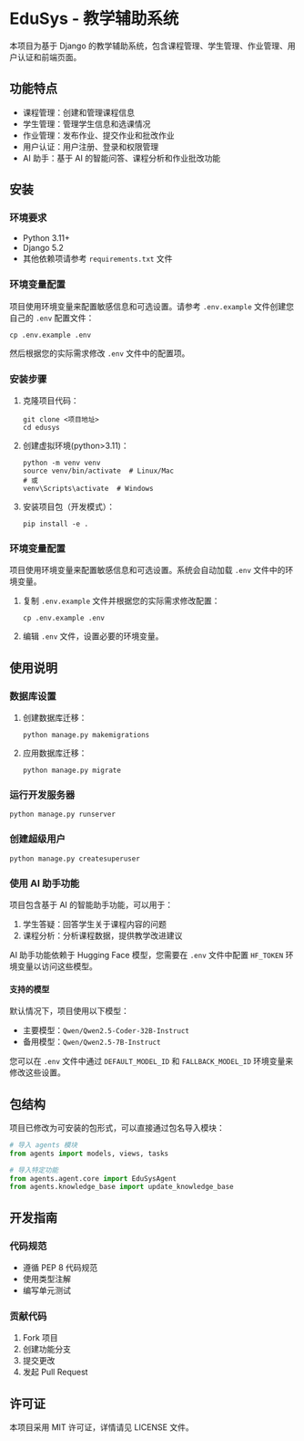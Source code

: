 # EduSys - 教学辅助系统

本项目为基于 Django 的教学辅助系统，包含课程管理、学生管理、作业管理、用户认证和前端页面。

## 功能特点

- 课程管理：创建和管理课程信息
- 学生管理：管理学生信息和选课情况
- 作业管理：发布作业、提交作业和批改作业
- 用户认证：用户注册、登录和权限管理
- AI 助手：基于 AI 的智能问答、课程分析和作业批改功能

## 安装

### 环境要求

- Python 3.11+
- Django 5.2
- 其他依赖项请参考 `requirements.txt` 文件

### 环境变量配置

项目使用环境变量来配置敏感信息和可选设置。请参考 `.env.example` 文件创建您自己的 `.env` 配置文件：

```
cp .env.example .env
```

然后根据您的实际需求修改 `.env` 文件中的配置项。

### 安装步骤

1. 克隆项目代码：
   ```
   git clone <项目地址>
   cd edusys
   ```

2. 创建虚拟环境(python>3.11)：
   ```
   python -m venv venv
   source venv/bin/activate  # Linux/Mac
   # 或
   venv\Scripts\activate  # Windows
   ```

3. 安装项目包（开发模式）：
   ```
   pip install -e .
   ```

### 环境变量配置

项目使用环境变量来配置敏感信息和可选设置。系统会自动加载 `.env` 文件中的环境变量。

1. 复制 `.env.example` 文件并根据您的实际需求修改配置：
   ```
   cp .env.example .env
   ```

2. 编辑 `.env` 文件，设置必要的环境变量。


## 使用说明

### 数据库设置

1. 创建数据库迁移：
   ```
   python manage.py makemigrations
   ```

2. 应用数据库迁移：
   ```
   python manage.py migrate
   ```

### 运行开发服务器

```
python manage.py runserver
```

### 创建超级用户

```
python manage.py createsuperuser
```

### 使用 AI 助手功能

项目包含基于 AI 的智能助手功能，可以用于：

1. 学生答疑：回答学生关于课程内容的问题
2. 课程分析：分析课程数据，提供教学改进建议

AI 助手功能依赖于 Hugging Face 模型，您需要在 `.env` 文件中配置 `HF_TOKEN` 环境变量以访问这些模型。

#### 支持的模型

默认情况下，项目使用以下模型：
- 主要模型：`Qwen/Qwen2.5-Coder-32B-Instruct`
- 备用模型：`Qwen/Qwen2.5-7B-Instruct`

您可以在 `.env` 文件中通过 `DEFAULT_MODEL_ID` 和 `FALLBACK_MODEL_ID` 环境变量来修改这些设置。

## 包结构

项目已修改为可安装的包形式，可以直接通过包名导入模块：

```python
# 导入 agents 模块
from agents import models, views, tasks

# 导入特定功能
from agents.agent.core import EduSysAgent
from agents.knowledge_base import update_knowledge_base
```

## 开发指南

### 代码规范

- 遵循 PEP 8 代码规范
- 使用类型注解
- 编写单元测试

### 贡献代码

1. Fork 项目
2. 创建功能分支
3. 提交更改
4. 发起 Pull Request

## 许可证

本项目采用 MIT 许可证，详情请见 LICENSE 文件。
